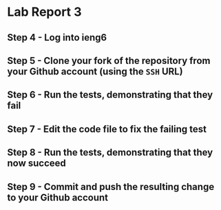 # Lab Report 3

## Step 4 - Log into ieng6



## Step 5 - Clone your fork of the repository from your Github account (using the `SSH` URL)



## Step 6 - Run the tests, demonstrating that they fail



## Step 7 - Edit the code file to fix the failing test



## Step 8 - Run the tests, demonstrating that they now succeed



## Step 9 - Commit and push the resulting change to your Github account

